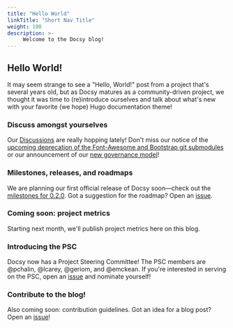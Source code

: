 ```yaml
---
title: "Hello World"
linkTitle: "Short Nav Title"
weight: 100
description: >-
     Welcome to the Docsy blog!
---
```


## Hello World!

It may seem strange to see a "Hello, World!" post from a project that's several years old, but as Docsy matures as a community-driven project, we thought it was time to (re)introduce ourselves and talk about what's new with your favorite (we hope) Hugo documentation theme!

### Discuss amongst yourselves

Our [Discussions](https://github.com/google/docsy/discussions) are really hopping lately! Don't miss our notice of the [upcoming deprecation of the Font-Awesome and Bootstrap git submodules](https://github.com/google/docsy/discussions/9500) or our announcement of our [new governance model](https://github.com/google/docsy/discussions/798)! 

### Milestones, releases, and roadmaps

We are planning our first official release of Docsy soon—check out the [milestones for 0.2.0](https://github.com/google/docsy/milestone/2). Got a suggestion for the roadmap? Open an [issue](https://github.com/google/docsy/issues).

### Coming soon: project metrics

Starting next month, we'll publish project metrics here on this blog. 

### Introducing the PSC

Docsy now has a Project Steering Committee! The PSC members are @pchalin, @lcarey, @geriom, and @emckean. If you're interested in serving on the PSC, open an [issue](https://github.com/google/docsy/issues) and nominate yourself!

### Contribute to the blog!

Also coming soon: contribution guidelines. Got an idea for a blog post? Open an [issue](https://github.com/google/docsy/issues)!
